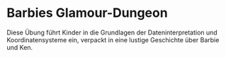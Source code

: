 # Barbies Glamour-Dungeon

Diese Übung führt Kinder in die Grundlagen der Dateninterpretation und Koordinatensysteme ein, verpackt in eine lustige Geschichte über Barbie und Ken.
